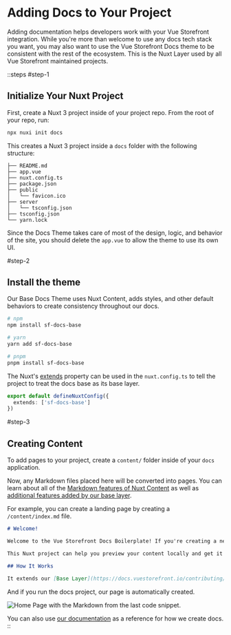 # Adding Docs to Your Project

Adding documentation helps developers work with your Vue Storefront integration. While you're more than welcome to use any docs tech stack you want, you may also want to use the Vue Storefront Docs theme to be consistent with the rest of the ecosystem. This is the Nuxt Layer used by all Vue Storefront maintained projects.


::steps
#step-1
## Initialize Your Nuxt Project
First, create a Nuxt 3 project inside of your project repo. From the root of your repo, run:

```sh
npx nuxi init docs
```

This creates a Nuxt 3 project inside a `docs` folder with the following structure:

```
├── README.md
├── app.vue
├── nuxt.config.ts
├── package.json
├── public
│   └── favicon.ico
├── server
│   └── tsconfig.json
├── tsconfig.json
└── yarn.lock
```

Since the Docs Theme takes care of most of the design, logic, and behavior of the site, you should delete the `app.vue` to allow the theme to use its own UI.

#step-2
## Install the theme

Our Base Docs Theme uses Nuxt Content, adds styles, and other default behaviors to create consistency throughout our docs. 

```sh
# npm
npm install sf-docs-base

# yarn
yarn add sf-docs-base

# pnpm
pnpm install sf-docs-base
```

The Nuxt's [extends](https://nuxt.com/docs/getting-started/layers) property can be used in the `nuxt.config.ts` to tell the project to treat the docs base as its base layer.

```ts [nuxt.config.ts]
export default defineNuxtConfig({
  extends: ['sf-docs-base']
})
```

#step-3
## Creating Content

To add pages to your project, create a `content/` folder inside of your `docs` application. 

Now, any Markdown files placed here will be converted into pages. You can learn about all of the [Markdown features of Nuxt Content](https://content.nuxt.com/usage/markdown) as well as [additional features added by our base layer](3.base-layer.md). 

For example, you can create a landing page by creating a `/content/index.md` file. 

```md [index.md]
# Welcome!

Welcome to the Vue Storefront Docs Boilerplate! If you're creating a new Vue Storefront integration, this is the place to start. 

This Nuxt project can help you preview your content locally and get it ready to be merged into the Vue Storefront docs.

## How It Works

It extends our [Base Layer](https://docs.vuestorefront.io/contributing/docs/base-layer) to give you all of the modules, components, and features available in the deployed Vue Storefront docs.
```

And if you run the docs project, our page is automatically created. 

![Home Page with the Markdown from the last code snippet.](../2.docs/new-docs-page.png)

You can also use [our documentation](https://github.com/vuestorefront/vue-storefront/tree/main/docs) as a reference for how we create docs.
::